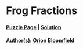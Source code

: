 # Frog Fractions

#### [Puzzle Page](1.5-p.pdf) | [Solution](1.5.pdf)
#### Author(s): [Orion Bloomfield](../../../../search.html?q=Orion+Bloomfield)
